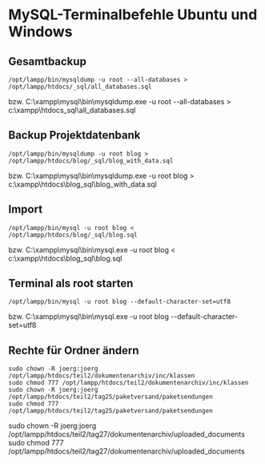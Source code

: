 # MySQL-Terminalbefehle Ubuntu und Windows

## Gesamtbackup

    /opt/lampp/bin/mysqldump -u root --all-databases > /opt/lampp/htdocs/_sql/all_databases.sql
bzw.
    C:\xampp\mysql\bin\mysqldump.exe -u root --all-databases > c:\xampp\htdocs\_sql\all_databases.sql

## Backup Projektdatenbank

    /opt/lampp/bin/mysqldump -u root blog > /opt/lampp/htdocs/blog/_sql/blog_with_data.sql
bzw.
     C:\xampp\mysql\bin\mysqldump.exe -u root blog > c:\xampp\htdocs\blog\_sql\blog_with_data.sql

## Import

    /opt/lampp/bin/mysql -u root blog < /opt/lampp/htdocs/blog/_sql/blog.sql
bzw.
    C:\xampp\mysql\bin\mysql.exe -u root blog < c:\xampp\htdocs\blog\_sql\blog.sql

## Terminal als root starten

    /opt/lampp/bin/mysql -u root blog --default-character-set=utf8
bzw.
    C:\xampp\mysql\bin\mysql.exe -u root blog --default-character-set=utf8

## Rechte für Ordner ändern
    sudo chown -R joerg:joerg /opt/lampp/htdocs/teil2/dokumentenarchiv/inc/klassen
    sudo chmod 777 /opt/lampp/htdocs/teil2/dokumentenarchiv/inc/klassen
    sudo chown -R joerg:joerg /opt/lampp/htdocs/teil2/tag25/paketversand/paketsendungen
    sudo chmod 777 /opt/lampp/htdocs/teil2/tag25/paketversand/paketsendungen

sudo chown -R joerg:joerg /opt/lampp/htdocs/teil2/tag27/dokumentenarchiv/uploaded_documents
sudo chmod 777 /opt/lampp/htdocs/teil2/tag27/dokumentenarchiv/uploaded_documents
